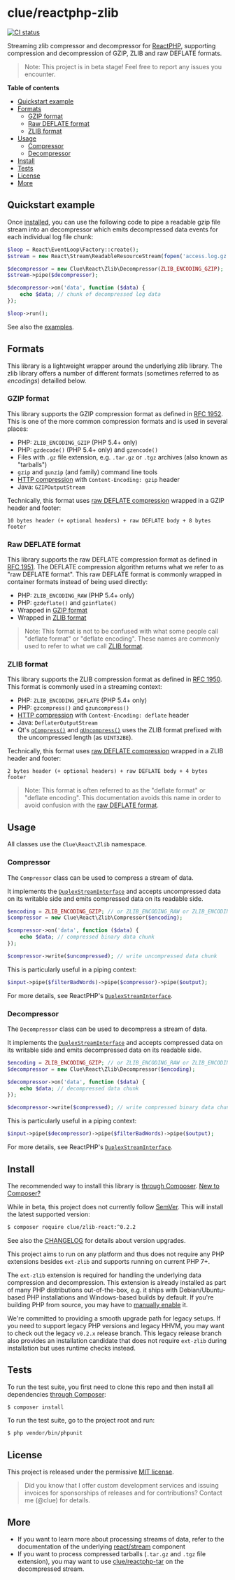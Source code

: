 # clue/reactphp-zlib

[![CI status](https://github.com/clue/reactphp-zlib/workflows/CI/badge.svg)](https://github.com/clue/reactphp-zlib/actions)

Streaming zlib compressor and decompressor for [ReactPHP](https://reactphp.org/),
supporting compression and decompression of GZIP, ZLIB and raw DEFLATE formats.

> Note: This project is in beta stage! Feel free to report any issues you encounter.

**Table of contents**

* [Quickstart example](#quickstart-example)
* [Formats](#formats)
    * [GZIP format](#gzip-format)
    * [Raw DEFLATE format](#raw-deflate-format)
    * [ZLIB format](#zlib-format)
* [Usage](#usage)
    * [Compressor](#compressor)
    * [Decompressor](#decompressor)
* [Install](#install)
* [Tests](#tests)
* [License](#license)
* [More](#more)

## Quickstart example

Once [installed](#install), you can use the following code to pipe a readable
gzip file stream into an decompressor which emits decompressed data events for
each individual log file chunk:

```php
$loop = React\EventLoop\Factory::create();
$stream = new React\Stream\ReadableResourceStream(fopen('access.log.gz', 'r'), $loop);

$decompressor = new Clue\React\Zlib\Decompressor(ZLIB_ENCODING_GZIP);
$stream->pipe($decompressor);

$decompressor->on('data', function ($data) {
    echo $data; // chunk of decompressed log data
});

$loop->run();
```

See also the [examples](examples).

## Formats

This library is a lightweight wrapper around the underlying zlib library.
The zlib library offers a number of different formats (sometimes referred to as *encodings*) detailled below.

### GZIP format

This library supports the GZIP compression format as defined in [RFC 1952](https://tools.ietf.org/html/rfc1952).
This is one of the more common compression formats and is used in several places:

* PHP: `ZLIB_ENCODING_GZIP` (PHP 5.4+ only)
* PHP: `gzdecode()` (PHP 5.4+ only) and `gzencode()`
* Files with `.gz` file extension, e.g. `.tar.gz` or `.tgz` archives (also known as "tarballs")
* `gzip` and `gunzip` (and family) command line tools
* [HTTP compression](https://en.wikipedia.org/wiki/HTTP_compression) with `Content-Encoding: gzip` header
* Java: `GZIPOutputStream`

Technically, this format uses [raw DEFLATE compression](#raw-deflate-format) wrapped in a GZIP header and footer:

```
10 bytes header (+ optional headers) + raw DEFLATE body + 8 bytes footer
```

### Raw DEFLATE format

This library supports the raw DEFLATE compression format as defined in [RFC 1951](https://tools.ietf.org/html/rfc1951).
The DEFLATE compression algorithm returns what we refer to as "raw DEFLATE format".
This raw DEFLATE format is commonly wrapped in container formats instead of being used directly:

* PHP: `ZLIB_ENCODING_RAW` (PHP 5.4+ only)
* PHP: `gzdeflate()` and `gzinflate()`
* Wrapped in [GZIP format](#gzip-format)
* Wrapped in [ZLIB format](#zlib-format)

> Note: This format is not to be confused with what some people call "deflate format" or "deflate encoding".
These names are commonly used to refer to what we call [ZLIB format](#zlib-format).

### ZLIB format

This library supports the ZLIB compression format as defined in [RFC 1950](https://tools.ietf.org/html/rfc1950).
This format is commonly used in a streaming context:

* PHP: `ZLIB_ENCODING_DEFLATE` (PHP 5.4+ only)
* PHP: `gzcompress()` and `gzuncompress()`
* [HTTP compression](https://en.wikipedia.org/wiki/HTTP_compression) with `Content-Encoding: deflate` header
* Java: `DeflaterOutputStream`
* Qt's [`qCompress()`](https://doc.qt.io/archives/qt-4.8/qbytearray.html#qCompress)
  and [`qUncompress()`](https://doc.qt.io/archives/qt-4.8/qbytearray.html#qUncompress)
  uses the ZLIB format prefixed with the uncompressed length (as `UINT32BE`).

Technically, this format uses [raw DEFLATE compression](#raw-deflate-format) wrapped in a ZLIB header and footer:

```
2 bytes header (+ optional headers) + raw DEFLATE body + 4 bytes footer
```

> Note: This format is often referred to as the "deflate format" or "deflate encoding".
This documentation avoids this name in order to avoid confusion with the [raw DEFLATE format](#raw-deflate-format).

## Usage

All classes use the `Clue\React\Zlib` namespace.

### Compressor

The `Compressor` class can be used to compress a stream of data.

It implements the [`DuplexStreamInterface`](https://github.com/reactphp/stream#duplexstreaminterface)
and accepts uncompressed data on its writable side and emits compressed data
on its readable side.

```php
$encoding = ZLIB_ENCODING_GZIP; // or ZLIB_ENCODING_RAW or ZLIB_ENCODING_DEFLATE
$compressor = new Clue\React\Zlib\Compressor($encoding);

$compressor->on('data', function ($data) {
    echo $data; // compressed binary data chunk
});

$compressor->write($uncompressed); // write uncompressed data chunk
```

This is particularly useful in a piping context:

```php
$input->pipe($filterBadWords)->pipe($compressor)->pipe($output);
```

For more details, see ReactPHP's
[`DuplexStreamInterface`](https://github.com/reactphp/stream#duplexstreaminterface).

### Decompressor

The `Decompressor` class can be used to decompress a stream of data.

It implements the [`DuplexStreamInterface`](https://github.com/reactphp/stream#duplexstreaminterface)
and accepts compressed data on its writable side and emits decompressed data
on its readable side.

```php
$encoding = ZLIB_ENCODING_GZIP; // or ZLIB_ENCODING_RAW or ZLIB_ENCODING_DEFLATE
$decompressor = new Clue\React\Zlib\Decompressor($encoding);

$decompressor->on('data', function ($data) {
    echo $data; // decompressed data chunk
});

$decompressor->write($compressed); // write compressed binary data chunk
```

This is particularly useful in a piping context:

```php
$input->pipe($decompressor)->pipe($filterBadWords)->pipe($output);
```

For more details, see ReactPHP's
[`DuplexStreamInterface`](https://github.com/reactphp/stream#duplexstreaminterface).

## Install

The recommended way to install this library is [through Composer](https://getcomposer.org).
[New to Composer?](https://getcomposer.org/doc/00-intro.md)

While in beta, this project does not currently follow [SemVer](https://semver.org/).
This will install the latest supported version:

```bash
$ composer require clue/zlib-react:^0.2.2
```

See also the [CHANGELOG](CHANGELOG.md) for details about version upgrades.

This project aims to run on any platform and thus does not require any PHP
extensions besides `ext-zlib` and supports running on current PHP 7+.

The `ext-zlib` extension is required for handling the underlying data compression
and decompression.
This extension is already installed as part of many PHP distributions out-of-the-box,
e.g. it ships with Debian/Ubuntu-based PHP installations and Windows-based
builds by default. If you're building PHP from source, you may have to
[manually enable](https://www.php.net/manual/en/zlib.installation.php) it.

We're committed to providing a smooth upgrade path for legacy setups.
If you need to support legacy PHP versions and legacy HHVM, you may want to
check out the legacy `v0.2.x` release branch.
This legacy release branch also provides an installation candidate that does not
require `ext-zlib` during installation but uses runtime checks instead.

## Tests

To run the test suite, you first need to clone this repo and then install all
dependencies [through Composer](https://getcomposer.org):

```bash
$ composer install
```

To run the test suite, go to the project root and run:

```bash
$ php vendor/bin/phpunit
```

## License

This project is released under the permissive [MIT license](LICENSE).

> Did you know that I offer custom development services and issuing invoices for
  sponsorships of releases and for contributions? Contact me (@clue) for details.

## More

* If you want to learn more about processing streams of data, refer to the documentation of
  the underlying [react/stream](https://github.com/reactphp/stream) component
* If you want to process compressed tarballs (`.tar.gz` and `.tgz` file extension), you may
  want to use [clue/reactphp-tar](https://github.com/clue/reactphp-tar) on the decompressed stream.
